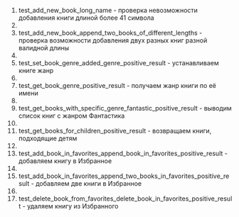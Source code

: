 1. test_add_new_book_long_name - проверка невозможности добавления книги длиной более 41 символа
2. 
2. test_add_new_book_append_two_books_of_different_lengths - проверка возможности добавления двух разных книг разной валидной длины
3. 
3. test_set_book_genre_added_genre_positive_result - устанавливаем книге жанр
4. 
4. test_get_book_genre_positive_result - получаем жанр книги по её имени
5. 
5. test_get_books_with_specific_genre_fantastic_positive_result - выводим список книг с жанром Фантастика
6. 
6. test_get_books_for_children_positive_result - возвращаем книги, подходящие детям
7. 
7. test_add_book_in_favorites_append_book_in_favorites_positive_result - добавляем книгу в Избранное
8. 
8. test_add_book_in_favorites_append_two_books_in_favorites_positive_result - добавляем две книги в Избранное
9. 
9. test_delete_book_from_favorites_delete_book_in_favorites_positive_result - удаляем книгу из Избранного